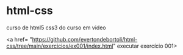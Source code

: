 # html-css
 curso de html5 css3 do  curso em video

<a href= "https://github.com/evertondebortoli/html-css/tree/main/exercicios/ex001/index.html" executar exercício 001>